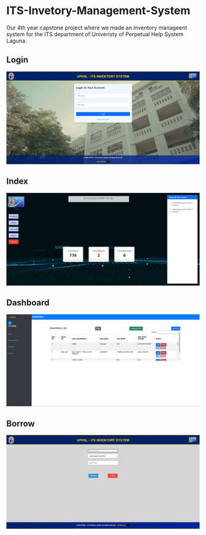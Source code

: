 # ITS-Invetory-Management-System

Our 4th year capstone project where we made an inventory manageent system for the ITS department of Univeristy of Perpetual Help System Laguna. 

<h2>Login</h2>

![Alt text](screenshots/its-login.png)

<h2>Index</h2>

![Alt text](screenshots/its-index.png)

<h2>Dashboard</h2>

![Alt text](screenshots/its-dashboard.png)

<h2>Borrow</h2>

![Alt text](screenshots/its-borrow.png) 


